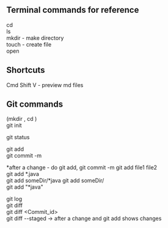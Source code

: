 ## Terminal commands for reference
cd  
ls  
mkdir - make directory  
touch - create file  
open <filename>


## Shortcuts
Cmd Shift V - preview md files


## Git commands
(mkdir <project-name>, cd <project-name>)  
git init 

git status  

git add  
git commit -m <message> 

*after a change - do git add, git commit -m <message>
git add file1 file2  
git add *.java  
git add someDir/*java git add someDir/  
git add "*java" 

git log  
git diff  
git diff <Commit_id>  
git diff --staged  -> after a change and git add shows changes